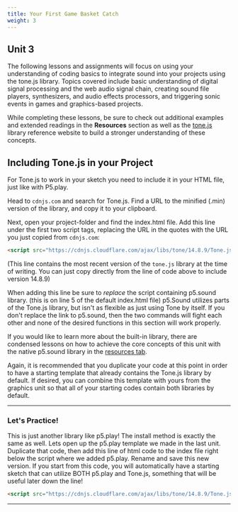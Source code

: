 ```yaml
---
title: Your First Game Basket Catch
weight: 3
---
```

## Unit 3

The following lessons and assignments will focus on using your understanding of coding basics to integrate sound into your projects using the tone.js library. Topics covered include basic understanding of digital signal processing and the web audio signal chain, creating sound file players, synthesizers, and audio effects processors, and triggering sonic events in games and graphics-based projects.

While completing these lessons, be sure to check out additional examples and extended readings in the **Resources** section as well as the [tone.js](https://tonejs.github.io/docs/) library reference website to build a stronger understanding of these concepts.

## Including Tone.js in your Project

For Tone.js to work in your sketch you need to include it in your HTML file, just like with P5.play.

Head to `cdnjs.com` and search for Tone.js. Find a URL to the minified (.min) version of the library, and copy it to your clipboard.

Next, open your project-folder and find the index.html file. Add this line under the first two script tags, replacing the URL in the quotes with the URL you just copied from `cdnjs.com`:

```html
<script src="https://cdnjs.cloudflare.com/ajax/libs/tone/14.8.9/Tone.js" integrity="sha512-nUjml8mN4CNYqBAy0ndDrd8pJV/eTtBNDsnvNtPqozx9/BccUeWSoKW14qWkQUnhuh8E3m+yra3qdzM68lqPEQ==" crossorigin="anonymous"></script>
```

(This line contains the most recent version of the `tone.js` library at the time of writing. You can just copy directly from the line of code above to include version 14.8.9)

When adding this line be sure to _*replace*_ the script containing p5.sound library. (this is on line 5 of the default index.html file) p5.Sound utilizes parts of the Tone.js library, but isn't as flexible as just using Tone by itself. If you don't replace the link to p5.sound, then the two commands will fight each other and none of the desired functions in this section will work properly.

If you would like to learn more about the built-in library, there are condensed lessons on how to achieve the core concepts of this unit with the native p5.sound library in the [resources tab](https://pdm.lsupathways.org/6_resources/7_soundandmusic/p5.sound/).

Again, it is recommended that you duplicate your code at this point in order to have a starting template that already contains the Tone.js library by default. If desired, you can combine this template with yours from the graphics unit so that all of your starting codes contain both libraries by default.  


---

### Let's Practice!

This is just another library like p5.play! The install method is exactly the same as well. Lets open up the p5.play template we made in the last unit.
Duplicate that code, then add this line of html code to the index file right below the script where we added p5.play.
Rename and save this new version. If you start from this code, you will automatically have a starting sketch that can utilize BOTH p5.play and Tone.js, something that will be useful later down the line!

```html
<script src="https://cdnjs.cloudflare.com/ajax/libs/tone/14.8.9/Tone.js" integrity="sha512-nUjml8mN4CNYqBAy0ndDrd8pJV/eTtBNDsnvNtPqozx9/BccUeWSoKW14qWkQUnhuh8E3m+yra3qdzM68lqPEQ==" crossorigin="anonymous"></script>
```

---
